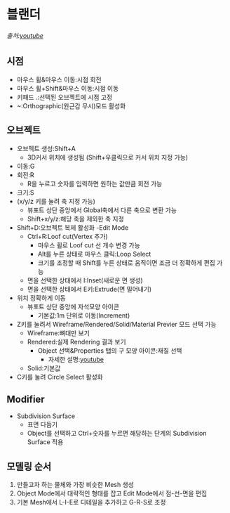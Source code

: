 # 블랜더
###### 출처:[youtube](https://youtube.com/playlist?list=PLjJclwOF6pOfy1hNnzaLhNzfnSzH_2Vy0)

## 시점
- 마우스 휠&마우스 이동:시점 회전
- 마우스 휠+Shift&마우스 이동:시점 이동
- 키패드 .:선택된 오브젝트에 시점 고정
- ~:Orthographic(원근감 무시)모드 활성화

## 오브젝트
- 오브젝트 생성:Shift+A
    - 3D커서 위치에 생성됨    (Shift+우클릭으로 커서 위치 지정 가능)
- 이동:G
- 회전:R
    - R을 누르고 숫자를 입력하면 원하는 값만큼 회전 가능
- 크기:S
- (x/y/z 키를 눌려 축 지정 가능)
    - 뷰포트 상단 중앙에서 Global축에서 다른 축으로 변환 가능
    - Shift+x/y/z:해당 축을 제외한 축 지정
- Shift+D:오브젝트 복제 활성화
-Edit Mode
    - Ctrl+R:Loof cut(Vertex 추가)
        - 마우스 휠로 Loof cut 선 개수 변경 가능
        - Alt를 누른 상태로 마우스 클릭:Loop Select
        - 크기를 조정할 때 Shift를 누른 상태로 움직이면 조금 더 정확하게 편집 가능
    - 면을 선택한 상태에서 I:Inset(새로운 면 생성)
    - 면을 선택한 상태에서 E키:Extrude(면 밀어내기)
- 위치 정확하게 이동
    - 뷰포트 상단 중앙에 자석모양 아이콘
        - 기본값:1m 단위로 이동(Increment)
- Z키를 눌려서 Wireframe/Rendered/Solid/Material Previer 모드 선택 가능
    - Wireframe:뼈대만 보기
    - Rendered:실제 Rendering 결과 보기
        - Object 선택&Properties 탭의 구 모양 아이콘:재질 선택
            - 자세한 설명:[youtube](https://youtu.be/-Xi2Y7GkDqU?t=148)
    - Solid:기본값
- C키를 눌려 Circle Select 활성화

## Modifier
- Subdivision Surface
    - 표면 다듬기
    - Object를 선택하고 Ctrl+숫자를 누르면 해당하는 단계의 Subdivision Surface 적용

## 모델링 순서
1. 만들고자 하는 물체와 가장 비슷한 Mesh 생성
2. Object Mode에서 대략적인 형태를 잡고 Edit Mode에서 점-선-면을 편집
3. 기본 Mesh에서 L-I-E로 디테일을 추가하고 G-R-S로 조정